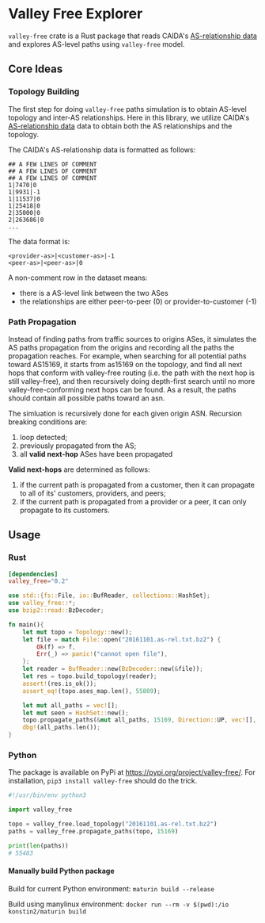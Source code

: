 # Valley Free Explorer

`valley-free` crate is a Rust package that reads CAIDA's [AS-relationship data][asrel]
and explores AS-level paths using `valley-free` model.

[asrel]: https://www.caida.org/data/as-relationships/

## Core Ideas

### Topology Building

The first step for doing `valley-free` paths simulation is to obtain AS-level
topology and inter-AS relationships. Here in this library, we utilize CAIDA's
[AS-relationship data][asrel] data to obtain both the AS relationships and the
topology.

The CAIDA's AS-relationship data is formatted as follows:
```
## A FEW LINES OF COMMENT
## A FEW LINES OF COMMENT
## A FEW LINES OF COMMENT
1|7470|0
1|9931|-1
1|11537|0
1|25418|0
2|35000|0
2|263686|0
...
```

The data format is:
```example
<provider-as>|<customer-as>|-1
<peer-as>|<peer-as>|0
```

A non-comment row in the dataset means:
- there is a AS-level link between the two ASes
- the relationships are either peer-to-peer (0) or provider-to-customer (-1)

### Path Propagation

Instead of finding paths from traffic sources to origins ASes, it simulates
the AS paths propagation from the origins and recording all the paths the
propagation reaches. For example, when searching for all potential paths toward
AS15169, it starts from as15169 on the topology, and find all next hops that
conform with valley-free routing (i.e. the path with the next hop is still
valley-free), and then recursively doing depth-first search until no more
valley-free-conforming next hops can be found. As a result, the paths should
contain all possible paths toward an asn.

The simluation is recursively done for each given origin ASN. Recursion breaking
conditions are:
1. loop detected;
2. previously propagated from the AS;
3. all **valid next-hop** ASes have been propagated

**Valid next-hops** are determined as follows:
1. if the current path is propagated from a customer, then it can
propagate to all of its' customers, providers, and peers;
2. if the current path is propagated from a provider or a peer, it can
only propagate to its customers.

## Usage

### Rust

``` toml
[dependencies]
valley_free="0.2"
```

``` rust
use std::{fs::File, io::BufReader, collections::HashSet};
use valley_free::*;
use bzip2::read::BzDecoder;

fn main(){
    let mut topo = Topology::new();
    let file = match File::open("20161101.as-rel.txt.bz2") {
        Ok(f) => f,
        Err(_) => panic!("cannot open file"),
    };
    let reader = BufReader::new(BzDecoder::new(&file));
    let res = topo.build_topology(reader);
    assert!(res.is_ok());
    assert_eq!(topo.ases_map.len(), 55809);

    let mut all_paths = vec![];
    let mut seen = HashSet::new();
    topo.propagate_paths(&mut all_paths, 15169, Direction::UP, vec![], &mut seen);
    dbg!(all_paths.len());
}
```

### Python

The package is available on PyPi at https://pypi.org/project/valley-free/. For installation, `pip3 install valley-free`
should do the trick.

``` python
#!/usr/bin/env python3

import valley_free

topo = valley_free.load_topology("20161101.as-rel.txt.bz2")
paths = valley_free.propagate_paths(topo, 15169)

print(len(paths))
# 55483
```

#### Manually build Python package 

Build for current Python environment:
`maturin build --release`

Build using manylinux environment:
`docker run --rm -v $(pwd):/io konstin2/maturin build`
